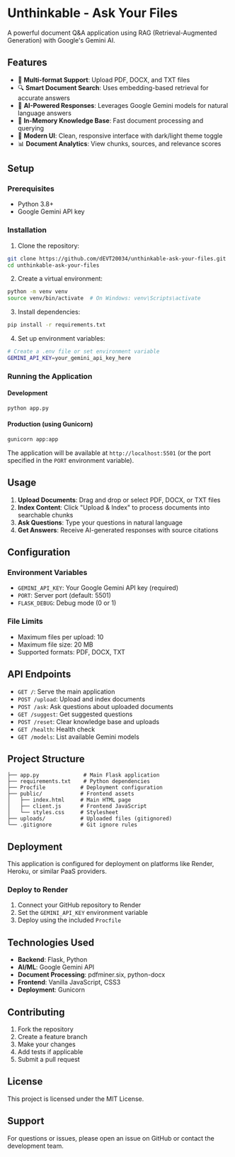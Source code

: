 # Unthinkable - Ask Your Files

A powerful document Q&A application using RAG (Retrieval-Augmented Generation) with Google's Gemini AI.

## Features

- 📄 **Multi-format Support**: Upload PDF, DOCX, and TXT files
- 🔍 **Smart Document Search**: Uses embedding-based retrieval for accurate answers
- 🤖 **AI-Powered Responses**: Leverages Google Gemini models for natural language answers
- 💾 **In-Memory Knowledge Base**: Fast document processing and querying
- 🎨 **Modern UI**: Clean, responsive interface with dark/light theme toggle
- 📊 **Document Analytics**: View chunks, sources, and relevance scores

## Setup

### Prerequisites

- Python 3.8+
- Google Gemini API key

### Installation

1. Clone the repository:
```bash
git clone https://github.com/dEVT20034/unthinkable-ask-your-files.git
cd unthinkable-ask-your-files
```

2. Create a virtual environment:
```bash
python -m venv venv
source venv/bin/activate  # On Windows: venv\Scripts\activate
```

3. Install dependencies:
```bash
pip install -r requirements.txt
```

4. Set up environment variables:
```bash
# Create a .env file or set environment variable
GEMINI_API_KEY=your_gemini_api_key_here
```

### Running the Application

#### Development
```bash
python app.py
```

#### Production (using Gunicorn)
```bash
gunicorn app:app
```

The application will be available at `http://localhost:5501` (or the port specified in the `PORT` environment variable).

## Usage

1. **Upload Documents**: Drag and drop or select PDF, DOCX, or TXT files
2. **Index Content**: Click "Upload & Index" to process documents into searchable chunks
3. **Ask Questions**: Type your questions in natural language
4. **Get Answers**: Receive AI-generated responses with source citations

## Configuration

### Environment Variables

- `GEMINI_API_KEY`: Your Google Gemini API key (required)
- `PORT`: Server port (default: 5501)
- `FLASK_DEBUG`: Debug mode (0 or 1)

### File Limits

- Maximum files per upload: 10
- Maximum file size: 20 MB
- Supported formats: PDF, DOCX, TXT

## API Endpoints

- `GET /`: Serve the main application
- `POST /upload`: Upload and index documents
- `POST /ask`: Ask questions about uploaded documents
- `GET /suggest`: Get suggested questions
- `POST /reset`: Clear knowledge base and uploads
- `GET /health`: Health check
- `GET /models`: List available Gemini models

## Project Structure

```
├── app.py              # Main Flask application
├── requirements.txt    # Python dependencies
├── Procfile           # Deployment configuration
├── public/            # Frontend assets
│   ├── index.html     # Main HTML page
│   ├── client.js      # Frontend JavaScript
│   └── styles.css     # Stylesheet
├── uploads/           # Uploaded files (gitignored)
└── .gitignore         # Git ignore rules
```

## Deployment

This application is configured for deployment on platforms like Render, Heroku, or similar PaaS providers.

### Deploy to Render

1. Connect your GitHub repository to Render
2. Set the `GEMINI_API_KEY` environment variable
3. Deploy using the included `Procfile`

## Technologies Used

- **Backend**: Flask, Python
- **AI/ML**: Google Gemini API
- **Document Processing**: pdfminer.six, python-docx
- **Frontend**: Vanilla JavaScript, CSS3
- **Deployment**: Gunicorn

## Contributing

1. Fork the repository
2. Create a feature branch
3. Make your changes
4. Add tests if applicable
5. Submit a pull request

## License

This project is licensed under the MIT License.

## Support

For questions or issues, please open an issue on GitHub or contact the development team.